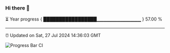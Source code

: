 ### Hi there 👋

⏳ Year progress { █████████████████▁▁▁▁▁▁▁▁▁▁▁▁▁ } 57.00 %

---

⏰ Updated on Sat, 27 Jul 2024 14:36:03 GMT

![Progress Bar CI](https://github.com/IshwaranRudhara/GIT-ACTION/workflows/Progress%20Bar%20CI/badge.svg)

